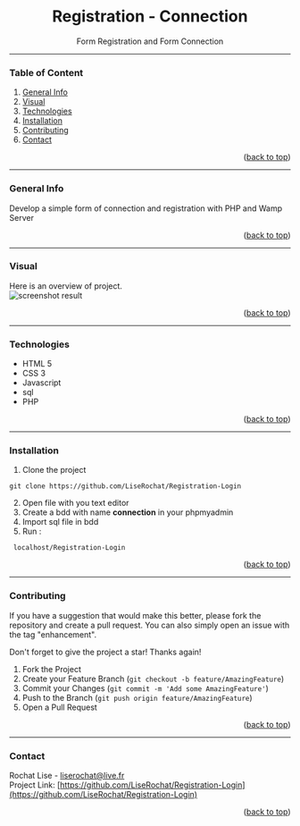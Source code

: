 <div id="top"></div>

<div align="center">
  <h1> Registration - Connection </h1>
  <p>Form Registration and Form Connection</p>
</div>

***

### Table of Content
1. [General Info](#general-info)
3. [Visual](#visual)
4. [Technologies](#technologies)
5. [Installation](#installation)
6. [Contributing](#contributing)
7. [Contact](#contact)
<p align="right">(<a href="#top">back to top</a>)</p>

***

### General Info
Develop a simple form of connection and registration with PHP and Wamp Server </br>
<p align="right">(<a href="#top">back to top</a>)</p>

***

### Visual
Here is an overview of project. </br>
<img src="/img/screenshot01.png" alt="screenshot result">
<p align="right">(<a href="#top">back to top</a>)</p>

***

### Technologies
- HTML 5
- CSS 3
- Javascript
- sql
- PHP
<p align="right">(<a href="#top">back to top</a>)</p>

***

### Installation

1. Clone the project
```
git clone https://github.com/LiseRochat/Registration-Login
```
2. Open file with you text editor 
3. Create a bdd with name **connection** in your phpmyadmin
4. Import sql file in bdd
5. Run :
 ```
  localhost/Registration-Login
 ```
<p align="right">(<a href="#top">back to top</a>)</p>

***

### Contributing
If you have a suggestion that would make this better, please fork the repository and create a pull request. You can also simply open an issue with the tag "enhancement".

Don't forget to give the project a star! Thanks again!

1. Fork the Project
2. Create your Feature Branch (`git checkout -b feature/AmazingFeature`)
3. Commit your Changes (`git commit -m 'Add some AmazingFeature'`)
4. Push to the Branch (`git push origin feature/AmazingFeature`)
5. Open a Pull Request
<p align="right">(<a href="#top">back to top</a>)</p>

***

### Contact 
Rochat Lise - liserochat@live.fr </br>
Project Link: [https://github.com/LiseRochat/Registration-Login](https://github.com/LiseRochat/Registration-Login)
<p align="right">(<a href="#top">back to top</a>)</p>



